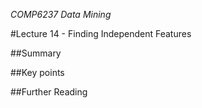 *COMP6237 Data Mining*

#Lecture 14 - Finding Independent Features

##Summary

##Key points

##Further Reading
